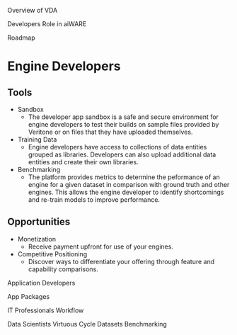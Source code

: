 Overview of VDA

Developers Role in aiWARE
<Marketing stuff>

Roadmap
<as a development platform and market>

# Engine Developers
## Tools
- Sandbox
  - The developer app sandbox is a safe and secure environment for engine developers to test their builds on sample files provided by Veritone or on files that they have uploaded themselves.
- Training Data
  - Engine developers have access to collections of data entities grouped as libraries. Developers can also upload additional data entities and create their own libraries.
- Benchmarking
  - The platform provides metrics to determine the peformance of an engine for a given dataset in comparison with ground truth and other engines. This allows the engine developer to identify shortcomings and re-train models to improve performance.
## Opportunities
 - Monetization
   - Receive payment upfront for use of your engines.
 - Competitive Positioning
   - Discover ways to differentiate your offering through feature and capability comparisons.

Application Developers
<describe tools and opportunities>

App Packages
<describe tools and opportunities>

IT Professionals
Workflow
<describe tools and opportunities>

Data Scientists
Virtuous Cycle
<describe tools and opportunities>
Datasets
<describe tools and opportunities>
Benchmarking
<describe tools and opportunities>
